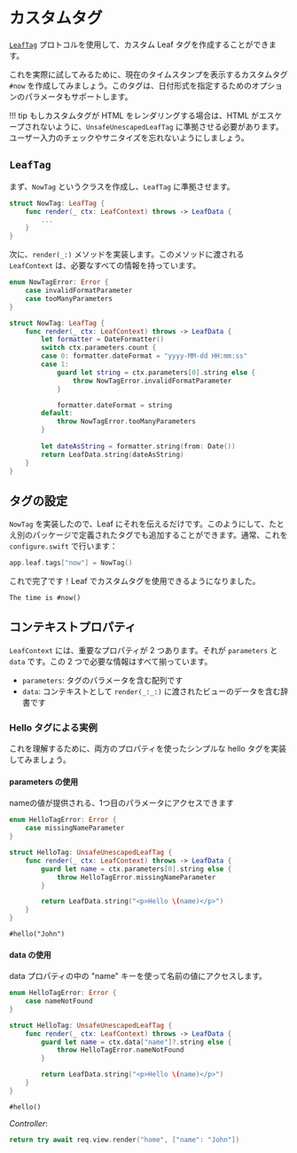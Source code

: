 # カスタムタグ

[`LeafTag`](https://api.vapor.codes/leafkit/documentation/leafkit/leaftag) プロトコルを使用して、カスタム Leaf タグを作成することができます。

これを実際に試してみるために、現在のタイムスタンプを表示するカスタムタグ `#now` を作成してみましょう。このタグは、日付形式を指定するためのオプションのパラメータもサポートします。

!!! tip
	もしカスタムタグが HTML をレンダリングする場合は、HTML がエスケープされないように、`UnsafeUnescapedLeafTag` に準拠させる必要があります。ユーザー入力のチェックやサニタイズを忘れないようにしましょう。

## `LeafTag`

まず、`NowTag` というクラスを作成し、`LeafTag` に準拠させます。

```swift
struct NowTag: LeafTag {
    func render(_ ctx: LeafContext) throws -> LeafData {
        ...
    }
}
```

次に、`render(_:)` メソッドを実装します。このメソッドに渡される `LeafContext` は、必要なすべての情報を持っています。

```swift
enum NowTagError: Error {
    case invalidFormatParameter
    case tooManyParameters
}

struct NowTag: LeafTag {
    func render(_ ctx: LeafContext) throws -> LeafData {
        let formatter = DateFormatter()
        switch ctx.parameters.count {
        case 0: formatter.dateFormat = "yyyy-MM-dd HH:mm:ss"
        case 1:
            guard let string = ctx.parameters[0].string else {
                throw NowTagError.invalidFormatParameter
            }

            formatter.dateFormat = string
        default:
            throw NowTagError.tooManyParameters
	    }
    
        let dateAsString = formatter.string(from: Date())
        return LeafData.string(dateAsString)
    }
}
```

## タグの設定

`NowTag` を実装したので、Leaf にそれを伝えるだけです。このようにして、たとえ別のパッケージで定義されたタグでも追加することができます。通常、これを `configure.swift` で行います：

```swift
app.leaf.tags["now"] = NowTag()
```

これで完了です！Leaf でカスタムタグを使用できるようになりました。

```leaf
The time is #now()
```

## コンテキストプロパティ

`LeafContext` には、重要なプロパティが 2 つあります。それが `parameters` と `data` です。この 2 つで必要な情報はすべて揃っています。

- `parameters`: タグのパラメータを含む配列です
- `data`: コンテキストとして `render(_:_:)` に渡されたビューのデータを含む辞書です

### Hello タグによる実例

これを理解するために、両方のプロパティを使ったシンプルな hello タグを実装してみましょう。

#### parameters の使用

nameの値が提供される、1つ目のパラメータにアクセスできます

```swift
enum HelloTagError: Error {
    case missingNameParameter
}

struct HelloTag: UnsafeUnescapedLeafTag {
    func render(_ ctx: LeafContext) throws -> LeafData {
        guard let name = ctx.parameters[0].string else {
            throw HelloTagError.missingNameParameter
        }

        return LeafData.string("<p>Hello \(name)</p>")
    }
}
```

```leaf
#hello("John")
```

#### data の使用

data プロパティの中の "name" キーを使って名前の値にアクセスします。

```swift
enum HelloTagError: Error {
    case nameNotFound
}

struct HelloTag: UnsafeUnescapedLeafTag {
    func render(_ ctx: LeafContext) throws -> LeafData {
        guard let name = ctx.data["name"]?.string else {
            throw HelloTagError.nameNotFound
        }

        return LeafData.string("<p>Hello \(name)</p>")
    }
}
```

```leaf
#hello()
```

_Controller_:

```swift
return try await req.view.render("home", ["name": "John"])
```
